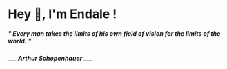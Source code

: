 <h1 title="head"> Hey 👋, I'm Endale !</h1>

**<h5><i>" Every man takes the limits of his own field of vision for the limits of the world. "</i></h5>**

*<b>___ Arthur Schopenhauer ___</b>*
